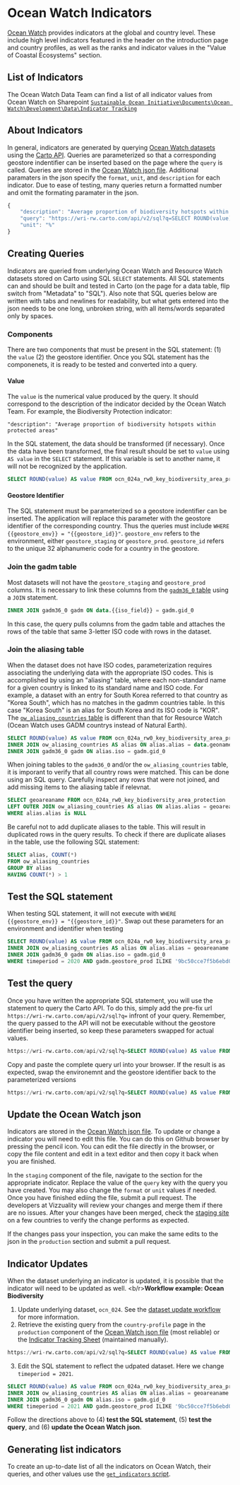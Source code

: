 # Ocean Watch Indicators
[Ocean Watch](https://oceanwatchdata.org) provides indicators at the global and country level. These include high level indicators featured in the header on the introduction page and country profiles, as well as the ranks and indicator values in the "Value of Coastal Ecosystems" section.

## List of Indicators
The Ocean Watch Data Team can find a list of all indicator values from Ocean Watch on Sharepoint
[`Sustainable Ocean Initiative\Documents\Ocean Watch\Development\Data\Indicator Tracking`](https://onewri.sharepoint.com/sites/WRI_ocean/Shared%20Documents/Ocean%20Watch/Development/Data/Indicator%20Tracking%20Sheet.xlsx)

## About Indicators
In general, indicators are generated by querying [Ocean Watch datasets](../datasets/) using the [Carto API](https://carto.com/developers/sql-api/). Queries are parameterized so that a corresponding geostore indentifier can be inserted based on the page where the `query` is called. Queries are stored in the [Ocean Watch json file](https://github.com/resource-watch/resource-watch/blob/develop/public/static/data/ocean-watch.json). Additional paramaters in the json specify the `format`, `unit`, and `description` for each indicator. Due to ease of testing, many queries return a formatted number and omit the formating paramater in the json. 

```javascript
{
    "description": "Average proportion of biodiversity hotspots within protected areas",
    "query": "https://wri-rw.carto.com/api/v2/sql?q=SELECT ROUND(value) AS value FROM ocn_024a_rw0_key_biodiversity_area_protection INNER JOIN ow_aliasing_countries AS alias ON alias.alias = geoareaname INNER JOIN gadm36_0 gadm ON alias.iso = gadm.gid_0 WHERE timeperiod = 2020 AND gadm.{{geostore_env}} ILIKE '{{geostore_id}}'",
    "unit": "%"
}
```
## Creating Queries
Indicators are queried from underlying Ocean Watch and Resource Watch datasets stored on Carto using SQL `SELECT` statements. All SQL statements can and should be built and tested in Carto (on the page for a data table, flip switch from "Metadata" to "SQL"). Also note that SQL queries below are written with tabs and newlines for readability, but what gets entered into the json needs to be one long, unbroken string, with all items/words separated only by spaces.
### Components
There are two components that must be present in the SQL statement: (1) the `value` (2) the geostore identifier. Once you SQL statement has the componenets, it is ready to be tested and converted into a query.

#### Value
The `value` is the numerical value produced by the query. It should correspond to the description of the indicator decided by the Ocean Watch Team. For example, the Biodiversity Protection indicator: 
```
"description": "Average proportion of biodiversity hotspots within protected areas"
```
In the SQL statement, the data should be transformed (if necessary). Once the data have been transformed, the final result should be set to `value` using `AS value` in the `SELECT` statement. If this variable is set to another name, it will not be recognized by the application. 
```sql 
SELECT ROUND(value) AS value FROM ocn_024a_rw0_key_biodiversity_area_protection
```
#### Geostore Identifier
The SQL statement must be parameterized so a geostore indentifier can be inserted. The application will replace this parameter with the geostore identifier of the corresponding country. Thus the queries must include `WHERE {{geostore_env}} = "{{geostore_id}}"`. `geostore_env` refers to the environment, either `geostore_staging` or `geostore_prod`. `geostore_id` refers to the unique 32 alphanumeric code for a country in the geostore. 

### Join the gadm table
Most datasets will not have the `geostore_staging` and `geostore_prod` columns. It is necessary to link these columns from the [`gadm36_0` table](https://resourcewatch.carto.com/u/wri-rw/dataset/gadm36_0) using a `JOIN` statement.
```sql
INNER JOIN gadm36_0 gadm ON data.{{iso_field}} = gadm.gid_0
```
In this case, the query pulls columns from the gadm table and attaches the rows of the table that same 3-letter ISO code with rows in the dataset.

### Join the aliasing table
When the dataset does not have ISO codes, parameterization requires associating the underlying data with the appropriate ISO codes. This is accomplished by using an "aliasing" table, where each non-standard name for a given country is linked to its standard name and ISO code. For example, a dataset with an entry for South Korea referred to that country as "Korea South", which has no matches in the gadmm countries table. In this case "Korea South" is an alias for South Korea and its ISO code is "KOR". The [`ow_aliasing_countries` table](https://resourcewatch.carto.com/u/wri-rw/dataset/ow_aliasing_countries) is different than that for Resource Watch (Ocean Watch uses GADM countrys instead of Natural Earth). 

```sql 
SELECT ROUND(value) AS value FROM ocn_024a_rw0_key_biodiversity_area_protection
INNER JOIN ow_aliasing_countries AS alias ON alias.alias = data.geoname
INNER JOIN gadm36_0 gadm ON alias.iso = gadm.gid_0
```
When joining tables to the `gadm36_0` and/or the `ow_aliasing_countries` table, it is imporant to verify that all country rows were matched. This can be done using an SQL query. Carefully inspect any rows that were not joined, and add missing items to the aliasing table if relevnat.

```sql
SELECT geoareaname FROM ocn_024a_rw0_key_biodiversity_area_protection 
LEFT OUTER JOIN ow_aliasing_countries AS alias ON alias.alias = geoareaname 
WHERE alias.alias is NULL
```
Be careful not to add duplicate aliases to the table. This will result in duplicated rows in the query results. To check if there are duplicate aliases in the table, use the following SQL statement:

```sql
SELECT alias, COUNT(*)
FROM ow_aliasing_countries
GROUP BY alias
HAVING COUNT(*) > 1
```

## Test the SQL statement
When testing SQL statement, it will not execute with `WHERE {{geostore_env}} = "{{geostore_id}}"`. Swap out these parameters for an environment and identifier when testing

```sql	
SELECT ROUND(value) AS value FROM ocn_024a_rw0_key_biodiversity_area_protection 
INNER JOIN ow_aliasing_countries AS alias ON alias.alias = geoareaname 
INNER JOIN gadm36_0 gadm ON alias.iso = gadm.gid_0 
WHERE timeperiod = 2020 AND gadm.geostore_prod ILIKE '9bc50cce7f5b6ebd0452a3b839708ba9'
```
## Test the query
Once you have written the appropriate SQL statement, you will use the statement to query the Carto API. To do this, simply add the pre-fix url `https://wri-rw.carto.com/api/v2/sql?q=` infront of your query. Remember, the query passed to the API will not be executable without the geostore identifier being inserted, so keep these parameters swapped for actual values.

```sql
https://wri-rw.carto.com/api/v2/sql?q=SELECT ROUND(value) AS value FROM ocn_024a_rw0_key_biodiversity_area_protection INNER JOIN ow_aliasing_countries AS alias ON alias.alias = geoareaname INNER JOIN gadm36_0 gadm ON alias.iso = gadm.gid_0 WHERE timeperiod = 2020 AND gadm.geostore_prod ILIKE '9bc50cce7f5b6ebd0452a3b839708ba9'
```

Copy and paste the complete query url into your browser. If the result is as expected, swap the environemnt and the geostore identifier back to the parameterized versions

```sql
https://wri-rw.carto.com/api/v2/sql?q=SELECT ROUND(value) AS value FROM ocn_024a_rw0_key_biodiversity_area_protection INNER JOIN ow_aliasing_countries AS alias ON alias.alias = geoareaname INNER JOIN gadm36_0 gadm ON alias.iso = gadm.gid_0 WHERE timeperiod = 2020 AND gadm.{{geostore_env}} ILIKE '{{geostore_id}}'
```

## Update the Ocean Watch json
Indicators are stored in the [Ocean Watch json file](https://github.com/resource-watch/resource-watch/blob/develop/public/static/data/ocean-watch.json). To update or change a indicator you will need to edit this file. You can do this on Github browser by pressing the pencil icon. You can edit the file directly in the browser, or copy the file content and edit in a text editor and then copy it back when you are finished.

In the `staging` component of the file, navigate to the section for the appropriate indicator. Replace the value of the `query` key with the query you have created. You may also change the `format` or `unit` values if needed. Once you have finished ediing the file, submit a pull request. The developers at Vizzuality will review your changes and merge them if there are no issues. After your changes have been merged, check the [staging site](https://staging.resourcewatch.org/dashboards/ocean-watch) on a few countries to verify the change performs as expected.

If the changes pass your inspection, you can make the same edits to the json in the `production` section and submit a pull request. 

## Indicator Updates
When the dataset underlying an indicator is updated, it is possible that the indicator will need to be updated as well.
<b/r>__Workflow example: Ocean Biodiversity__
1. Update underlying dataset, `ocn_024`. See the [dataset update workflow](../datasets/README.md) for more information.
2. Retrieve the existing query from the `country-profile` page in the `production` component of the [Ocean Watch json file](https://github.com/resource-watch/resource-watch/blob/develop/public/static/data/ocean-watch.json) (most reliable) or the [Indicator Tracking Sheet](https://onewri.sharepoint.com/sites/WRI_ocean/Shared%20Documents/Ocean%20Watch/Development/Data/Indicator%20Tracking%20Sheet.xlsx) (maintained manually).
```sql	
https://wri-rw.carto.com/api/v2/sql?q=SELECT ROUND(value) AS value FROM ocn_024a_rw0_key_biodiversity_area_protection INNER JOIN ow_aliasing_countries AS alias ON alias.alias = geoareaname INNER JOIN gadm36_0 gadm ON alias.iso = gadm.gid_0 WHERE timeperiod = 2020 AND gadm.{{geostore_env}} ILIKE '{{geostore_id}}'
```
3. Edit the SQL statement to reflect the udpated dataset. Here we change `timeperiod = 2021`.
```sql	
SELECT ROUND(value) AS value FROM ocn_024a_rw0_key_biodiversity_area_protection 
INNER JOIN ow_aliasing_countries AS alias ON alias.alias = geoareaname 
INNER JOIN gadm36_0 gadm ON alias.iso = gadm.gid_0 
WHERE timeperiod = 2021 AND gadm.geostore_prod ILIKE '9bc50cce7f5b6ebd0452a3b839708ba9'
```
Follow the directions above to (4) __test the SQL statement__, (5) __test the query__, and (6) __update the Ocean Watch json__. 

## Generating list indicators 
To create an up-to-date list of all the indicators on Ocean Watch, their queries, and other values use the [`get_indicators` script](get_indicators.py). 

